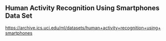 <h2>Human Activity Recognition Using Smartphones Data Set</h2>

https://archive.ics.uci.edu/ml/datasets/human+activity+recognition+using+smartphones
